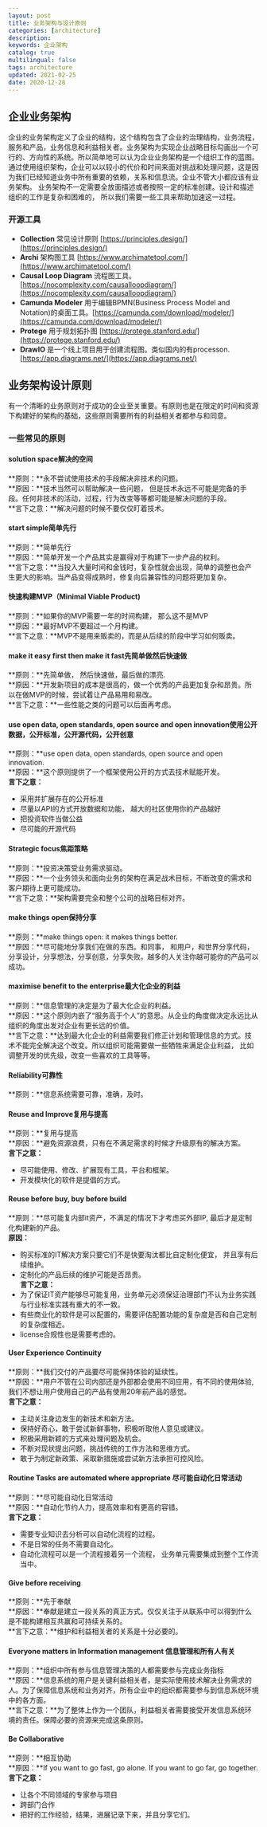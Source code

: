 ```yaml
---
layout: post
title: 业务架构与设计原则
categories: [architecture]
description: 
keywords: 企业架构
catalog: true
multilingual: false
tags: architecture
updated: 2021-02-25
date: 2020-12-28
---
```


## 企业业务架构
企业的业务架构定义了企业的结构，这个结构包含了企业的治理结构，业务流程，服务和产品，业务信息和利益相关者。业务架构为实现企业战略目标勾画出一个可行的、方向性的系统。所以简单地可以认为企业业务架构是一个组织工作的蓝图。通过使用组织架构，企业可以以较小的代价和时间来面对挑战和处理问题，这是因为我们已经知道业务中所有重要的依赖，关系和信息流。企业不管大小都应该有业务架构。 业务架构不一定需要全放面描述或者按照一定的标准创建。设计和描述组织的工作是复杂和困难的， 所以我们需要一些工具来帮助加速这一过程。

### 开源工具
- **Collection** 常见设计原则 [https://principles.design/](https://principles.design/)
- **Archi** 架构图工具 [https://www.archimatetool.com/](https://www.archimatetool.com/)
- **Causal Loop Diagram** 流程图工具。 [https://nocomplexity.com/causalloopdiagram/](https://nocomplexity.com/causalloopdiagram/)
- **Camunda Modeler** 用于编辑BPMN(Business Process Model and Notation)的桌面工具。[https://camunda.com/download/modeler/](https://camunda.com/download/modeler/)
- **Protege** 用于规划拓扑图 [https://protege.stanford.edu/](https://protege.stanford.edu/)
- **DrawIO** 是一个线上项目用于创建流程图。类似国内的有processon. [https://app.diagrams.net/](https://app.diagrams.net/)

## 业务架构设计原则
有一个清晰的业务原则对于成功的企业至关重要。有原则也是在限定的时间和资源下构建好的架构的基础，这些原则需要所有的利益相关者都参与和同意。

### 一些常见的原则
#### solution space解决的空间
**原则：**永不尝试使用技术的手段解决非技术的问题。<br>
**原因：**技术当然可以帮助解决一些问题， 但是技术永远不可能是完备的手段。任何非技术的活动，过程，行为改变等等都可能是解决问题的手段。<br>
**言下之意：**解决问题的时候不要仅仅盯着技术。

#### start simple简单先行
**原则：**简单先行 <br>
**原因：**简单开发一个产品其实是赢得对于构建下一步产品的权利。<br>
**言下之意：**当投入大量时间和金钱时，复杂性就会出现，简单的调整也会产生更大的影响。当产品变得成熟时，修复向后兼容性的问题将更加复杂。<br>

#### 快速构建MVP（Minimal Viable Product)
**原则：**如果你的MVP需要一年的时间构建， 那么这不是MVP <br>
**原因：**最好MVP不要超过一个月构建。<br>
**言下之意：**MVP不是用来贩卖的，而是从后续的阶段中学习如何贩卖。<br>

#### make it easy first then make it fast先简单做然后快速做
**原则：**先简单做， 然后快速做，最后做的漂亮. <br>
**原因：**开发新项目的成本是很高的，做一个优秀的产品更加复杂和昂贵。所以在做MVP的时候，尝试着让产品易用和易改。 <br>
**言下之意：**一些性能之类的问题可以后面再考虑。<br>

#### use open data, open standards, open source and open innovation使用公开数据，公开标准，公开源代码，公开创意
 **原则：**use open data, open standards, open source and open innovation. <br>
 **原因：**这个原则提供了一个框架使用公开的方式去技术赋能开发。<br>
 **言下之意：** <br>
- 采用并扩展存在的公开标准
- 尽量以API的方式开放数据和功能， 越大的社区使用你的产品越好
- 把投资软件当做公益
- 尽可能的开源代码

#### Strategic focus焦距策略
 **原则：**投资决策受业务需求驱动。<br>
 **原因：**一个业务领头和面向业务的架构在满足战术目标，不断改变的需求和客户期待上更可能成功。<br>
 **言下之意：**架构需要完全和整个公司的战略目标对齐。<br>

#### make things open保持分享
 **原则：**make things open: it makes things better.<br>
 **原因：**尽可能地分享我们在做的东西。和同事， 和用户，和世界分享代码，分享设计，分享想法，分享创意，分享失败。越多的人关注你越可能你的产品可以成功。<br>

#### maximise benefit to the enterprise最大化企业的利益
 **原则：**信息管理的决定是为了最大化企业的利益。<br>
 **原因：**这个原则内嵌了“服务高于个人”的意思。从企业的角度做决定永远比从组织的角度出发对企业有更长远的价值。<br>
 **言下之意：**达到最大化企业的利益需要我们修正计划和管理信息的方式。技术不能完全解决这个改变。所以组织可能需要做一些牺牲来满足企业利益， 比如调整开发的优先级，改变一些喜欢的工具等等。<br>

#### Reliability可靠性
 **原则：**信息系统需要可靠，准确，及时。<br>

#### Reuse and Improve复用与提高
 **原则：**复用与提高 <br>
 **原因：**避免资源浪费，只有在不满足需求的时候才升级原有的解决方案。<br>
 **言下之意：** <br>
- 尽可能使用、修改、扩展现有工具，平台和框架。
- 开发模块化的软件是提倡的方式。

#### Reuse before buy, buy before build
**原则：**尽可能复内部it资产，不满足的情况下才考虑买外部IP, 最后才是定制化构建新的产品。<br>
**原因：** <br>
- 购买标准的IT解决方案只要它们不是快要淘汰都比自定制化便宜， 并且享有后续维护。
- 定制化的产品后续的维护可能是否昂贵。<br>
**言下之意：** <br>
- 为了保证IT资产能够尽可能复用，业务单元必须保证治理部门不认为业务实践与行业标准实践有重大的不一致。
- 有些商业化的软件是可以配置的，需要评估配置功能的复杂度是否和自己定制的复杂度相近。
- license合规性也是需要考虑的。

#### User Experience Continuity
**原则：**我们交付的产品要尽可能保持体验的延续性。<br>
**原因：**用户不管在公司内部还是外部都会使用不同应用，有不同的使用体验, 我们不想让用户使用自己的产品有使用20年前产品的感觉。<br>
**言下之意：** <br>
- 主动关注身边发生的新技术和新方法。
- 保持好奇心，敢于尝试新鲜事物，积极听取他人意见或建议。
- 积极采用新颖的方式来处理问题及机会。
- 不断对现状提出问题，挑战传统的工作方法和思维方式。
- 敢于为制定新政策、采取新措施或尝试新方法承担可控风险。





#### Routine Tasks are automated where appropriate 尽可能自动化日常活动
 **原则：**尽可能自动化日常活动 <br>
 **原因：**自动化节约人力，提高效率和有更高的容错。<br>
 **言下之意：** <br>
- 需要专业知识去分析可以自动化流程的过程。
- 不是日常的任务不需要自动化。
- 自动化流程可以是一个流程接着另一个流程， 业务单元需要集成到整个工作流当中。

#### Give before receiving
 **原则：**先于奉献 <br>
 **原因：**奉献是建立一段关系的真正方式。仅仅关注于从联系中可以得到什么是不能构建相互共赢和可持续关系的。<br>
 **言下之意：**维护和利益相关者的关系是十分必要的。<br>

#### Everyone matters in Information management 信息管理和所有人有关
 **原则：**组织中所有参与信息管理决策的人都需要参与完成业务指标 <br>
 **原因：**信息系统的用户是关键利益相关者，是实际使用技术解决业务需求的人。为了保障信息系统和业务对齐，所有企业中的组织都需要参与到信息系统环境中的各方面。<br>
 **言下之意：**为了整体上作为一个团队，利益相关者需要接受开发信息系统环境的责任。保障必要的资源来完成这条原则。<br>

#### Be Collaborative
 **原则：**相互协助 <br>
 **原因：**If you want to go fast, go alone. If you want to go far, go together.<br>
 **言下之意：** <br>
- 让各个不同领域的专家参与项目
- 跨部门合作
- 把好的工作经验，结果，进展记录下来，并且分享它们。
